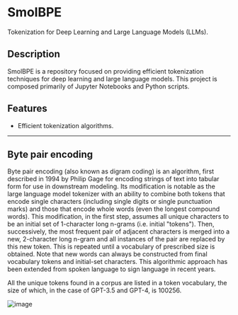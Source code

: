 # SmolBPE

Tokenization for Deep Learning and Large Language Models (LLMs).
## Description

SmolBPE is a repository focused on providing efficient tokenization techniques for deep learning and large language models. This project is composed primarily of Jupyter Notebooks and Python scripts.

## Features

- Efficient tokenization algorithms.

---- 

## Byte pair encoding

Byte pair encoding (also known as digram coding) is an algorithm, first described in 1994 by Philip Gage for encoding strings of text into tabular form for use in downstream modeling. Its modification is notable as the large language model tokenizer with an ability to combine both tokens that encode single characters (including single digits or single punctuation marks) and those that encode whole words (even the longest compound words). This modification, in the first step, assumes all unique characters to be an initial set of 1-character long n-grams (i.e. initial "tokens"). Then, successively, the most frequent pair of adjacent characters is merged into a new, 2-character long n-gram and all instances of the pair are replaced by this new token. This is repeated until a vocabulary of prescribed size is obtained. Note that new words can always be constructed from final vocabulary tokens and initial-set characters. This algorithmic approach has been extended from spoken language to sign language in recent years.

All the unique tokens found in a corpus are listed in a token vocabulary, the size of which, in the case of GPT-3.5 and GPT-4, is 100256. 

![image](https://github.com/user-attachments/assets/27cf64e5-42a1-470b-baee-fc5a170bb4eb)
